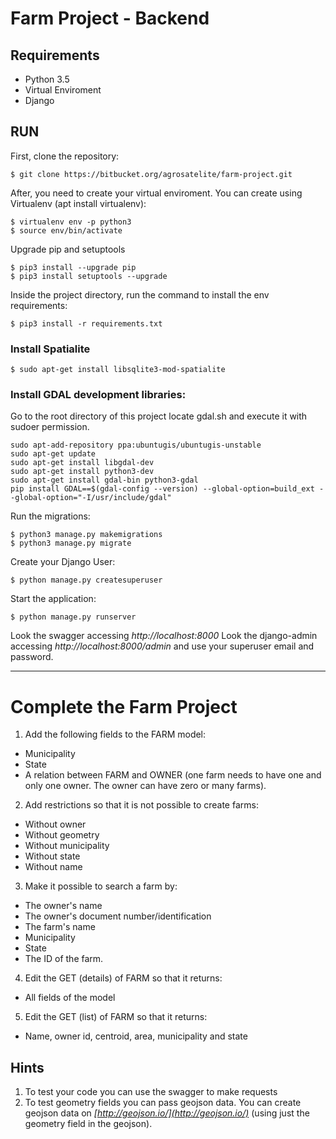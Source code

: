 
# Farm Project - Backend


## Requirements

 - Python 3.5
 - Virtual Enviroment
 - Django
 
## RUN

First, clone the repository:
```shell
$ git clone https://bitbucket.org/agrosatelite/farm-project.git
```

After, you need to create your virtual enviroment. You can create using Virtualenv (apt install virtualenv):
```shell
$ virtualenv env -p python3
$ source env/bin/activate
```

Upgrade pip and setuptools

```shell
$ pip3 install --upgrade pip
$ pip3 install setuptools --upgrade
```

Inside the project directory, run the command to install the env requirements:
```shell
$ pip3 install -r requirements.txt
```

### Install Spatialite

```shell
$ sudo apt-get install libsqlite3-mod-spatialite
```

### Install GDAL development libraries:

Go to the root directory of this project locate gdal.sh and execute it with sudoer permission.

```shell
sudo apt-add-repository ppa:ubuntugis/ubuntugis-unstable
sudo apt-get update
sudo apt-get install libgdal-dev
sudo apt-get install python3-dev
sudo apt-get install gdal-bin python3-gdal
pip install GDAL==$(gdal-config --version) --global-option=build_ext --global-option="-I/usr/include/gdal"
```

Run the migrations:
```shell
$ python3 manage.py makemigrations 
$ python3 manage.py migrate
```

Create your Django User:
```shell
$ python manage.py createsuperuser
```
Start the application:
```shell
$ python manage.py runserver
```
Look the swagger accessing *http://localhost:8000*
Look the django-admin accessing *http://localhost:8000/admin* and use your superuser email and password.

--- 

# Complete the Farm Project

1. Add the following fields to the FARM model:
- Municipality
- State
- A relation between FARM and OWNER (one farm needs to have one and only one owner. The owner can have zero or many farms).

2. Add restrictions so that it is not possible to create farms:
- Without owner
- Without geometry
- Without municipality
- Without state
- Without name

3. Make it possible to search a farm by:
- The owner's name
- The owner's document number/identification
- The farm's name
- Municipality 
- State 
- The ID of the farm.

4. Edit the GET (details) of FARM so that it returns:
- All fields of the model

5. Edit the GET (list) of FARM so that it returns:
- Name, owner id, centroid, area, municipality and state

## Hints
1. To test your code you can use the swagger to make requests
2. To test geometry fields you can pass geojson data. You can create geojson data on *[http://geojson.io/](http://geojson.io/)*  (using just the geometry field in the geojson).

